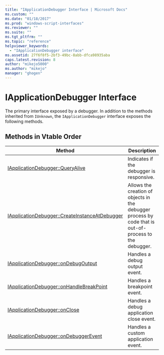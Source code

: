 ```yaml
---
title: "IApplicationDebugger Interface | Microsoft Docs"
ms.custom: ""
ms.date: "01/18/2017"
ms.prod: "windows-script-interfaces"
ms.reviewer: ""
ms.suite: ""
ms.tgt_pltfrm: ""
ms.topic: "reference"
helpviewer_keywords: 
  - "IApplicationDebugger interface"
ms.assetid: 27f6f8f5-2bf3-49bc-8abb-dfca98935aba
caps.latest.revision: 8
author: "mikejo5000"
ms.author: "mikejo"
manager: "ghogen"
---
```

# IApplicationDebugger Interface
The primary interface exposed by a debugger. In addition to the methods inherited from `IUnknown`, the `IApplicationDebugger` interface exposes the following methods.  
  
## Methods in Vtable Order  
  
|Method|Description|  
|------------|-----------------|  
|[IApplicationDebugger::QueryAlive](../../winscript/reference/iapplicationdebugger-queryalive.md)|Indicates if the debugger is responsive.|  
|[IApplicationDebugger::CreateInstanceAtDebugger](../../winscript/reference/iapplicationdebugger-createinstanceatdebugger.md)|Allows the creation of objects in the debugger process by code that is out-of-process to the debugger.|  
|[IApplicationDebugger::onDebugOutput](../../winscript/reference/iapplicationdebugger-ondebugoutput.md)|Handles a debug output event.|  
|[IApplicationDebugger::onHandleBreakPoint](../../winscript/reference/iapplicationdebugger-onhandlebreakpoint.md)|Handles a breakpoint event.|  
|[IApplicationDebugger::onClose](../../winscript/reference/iapplicationdebugger-onclose.md)|Handles a debug application close event.|  
|[IApplicationDebugger::onDebuggerEvent](../../winscript/reference/iapplicationdebugger-ondebuggerevent.md)|Handles a custom application event.|